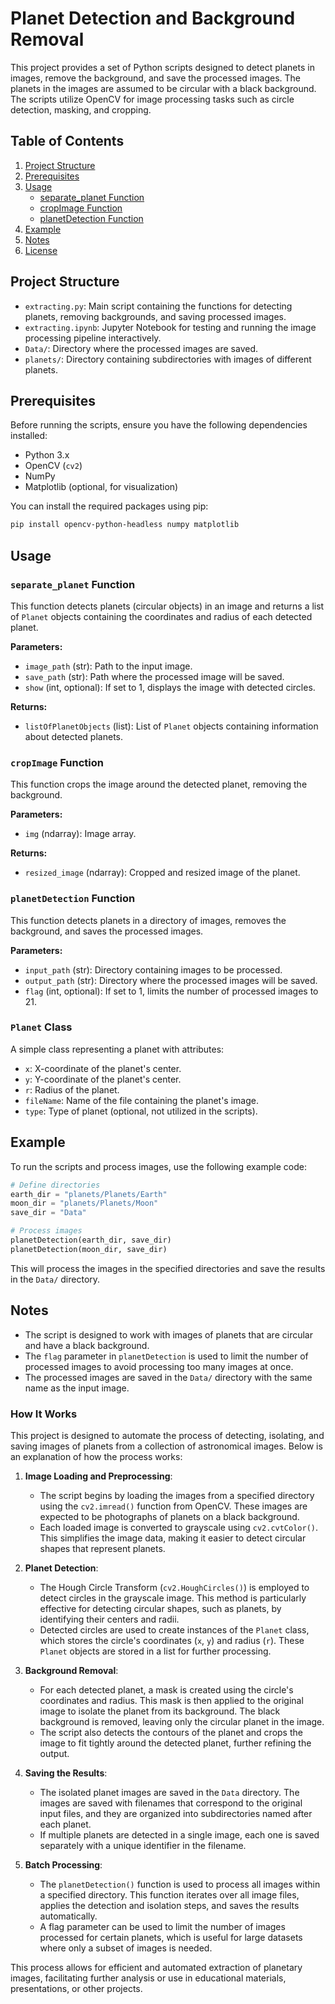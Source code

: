 # Planet Detection and Background Removal

This project provides a set of Python scripts designed to detect planets in images, remove the background, and save the processed images. The planets in the images are assumed to be circular with a black background. The scripts utilize OpenCV for image processing tasks such as circle detection, masking, and cropping.

## Table of Contents

1. [Project Structure](#project-structure)
2. [Prerequisites](#prerequisites)
3. [Usage](#usage)
    - [separate_planet Function](#separate_planet-function)
    - [cropImage Function](#cropImage-function)
    - [planetDetection Function](#planetDetection-function)
4. [Example](#example)
5. [Notes](#notes)
6. [License](#license)

## Project Structure

- `extracting.py`: Main script containing the functions for detecting planets, removing backgrounds, and saving processed images.
- `extracting.ipynb`: Jupyter Notebook for testing and running the image processing pipeline interactively.
- `Data/`: Directory where the processed images are saved.
- `planets/`: Directory containing subdirectories with images of different planets.

## Prerequisites

Before running the scripts, ensure you have the following dependencies installed:

- Python 3.x
- OpenCV (`cv2`)
- NumPy
- Matplotlib (optional, for visualization)

You can install the required packages using pip:

```bash
pip install opencv-python-headless numpy matplotlib
```

## Usage

### `separate_planet` Function

This function detects planets (circular objects) in an image and returns a list of `Planet` objects containing the coordinates and radius of each detected planet.

**Parameters:**

- `image_path` (str): Path to the input image.
- `save_path` (str): Path where the processed image will be saved.
- `show` (int, optional): If set to 1, displays the image with detected circles.

**Returns:**

- `listOfPlanetObjects` (list): List of `Planet` objects containing information about detected planets.

### `cropImage` Function

This function crops the image around the detected planet, removing the background.

**Parameters:**

- `img` (ndarray): Image array.

**Returns:**

- `resized_image` (ndarray): Cropped and resized image of the planet.

### `planetDetection` Function

This function detects planets in a directory of images, removes the background, and saves the processed images.

**Parameters:**

- `input_path` (str): Directory containing images to be processed.
- `output_path` (str): Directory where the processed images will be saved.
- `flag` (int, optional): If set to 1, limits the number of processed images to 21.

### `Planet` Class

A simple class representing a planet with attributes:

- `x`: X-coordinate of the planet's center.
- `y`: Y-coordinate of the planet's center.
- `r`: Radius of the planet.
- `fileName`: Name of the file containing the planet's image.
- `type`: Type of planet (optional, not utilized in the scripts).

## Example

To run the scripts and process images, use the following example code:

```python
# Define directories
earth_dir = "planets/Planets/Earth"
moon_dir = "planets/Planets/Moon"
save_dir = "Data"

# Process images
planetDetection(earth_dir, save_dir)
planetDetection(moon_dir, save_dir)
```

This will process the images in the specified directories and save the results in the `Data/` directory.

## Notes

- The script is designed to work with images of planets that are circular and have a black background.
- The `flag` parameter in `planetDetection` is used to limit the number of processed images to avoid processing too many images at once.
- The processed images are saved in the `Data/` directory with the same name as the input image.

### How It Works

This project is designed to automate the process of detecting, isolating, and saving images of planets from a collection of astronomical images. Below is an explanation of how the process works:

1. **Image Loading and Preprocessing**:
   - The script begins by loading the images from a specified directory using the `cv2.imread()` function from OpenCV. These images are expected to be photographs of planets on a black background.
   - Each loaded image is converted to grayscale using `cv2.cvtColor()`. This simplifies the image data, making it easier to detect circular shapes that represent planets.

2. **Planet Detection**:
   - The Hough Circle Transform (`cv2.HoughCircles()`) is employed to detect circles in the grayscale image. This method is particularly effective for detecting circular shapes, such as planets, by identifying their centers and radii.
   - Detected circles are used to create instances of the `Planet` class, which stores the circle's coordinates (`x`, `y`) and radius (`r`). These `Planet` objects are stored in a list for further processing.

3. **Background Removal**:
   - For each detected planet, a mask is created using the circle's coordinates and radius. This mask is then applied to the original image to isolate the planet from its background. The black background is removed, leaving only the circular planet in the image.
   - The script also detects the contours of the planet and crops the image to fit tightly around the detected planet, further refining the output.

4. **Saving the Results**:
   - The isolated planet images are saved in the `Data` directory. The images are saved with filenames that correspond to the original input files, and they are organized into subdirectories named after each planet.
   - If multiple planets are detected in a single image, each one is saved separately with a unique identifier in the filename.

5. **Batch Processing**:
   - The `planetDetection()` function is used to process all images within a specified directory. This function iterates over all image files, applies the detection and isolation steps, and saves the results automatically.
   - A flag parameter can be used to limit the number of images processed for certain planets, which is useful for large datasets where only a subset of images is needed.

This process allows for efficient and automated extraction of planetary images, facilitating further analysis or use in educational materials, presentations, or other projects.
